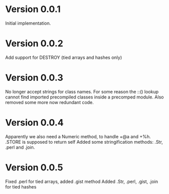 # Version 0.0.1
Initial implementation.

# Version 0.0.2
Add support for DESTROY (tied arrays and hashes only)

# Version 0.0.3
No longer accept strings for class names.  For some reason the ::() lookup
cannot find imported precompiled classes inside a precomped module.  Also
removed some more now redundant code.

# Version 0.0.4
Apparently we also need a Numeric method, to handle +@a and +%h.
.STORE is supposed to return self
Added some stringification methods: .Str, .perl and .join.

# Version 0.0.5
Fixed .perl for tied arrays, added .gist method
Added .Str, .perl, .gist, .join for tied hashes

